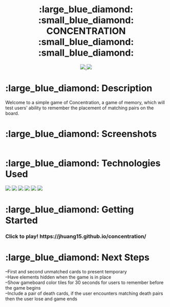 <div align="center">
   <h1>:large_blue_diamond: :small_blue_diamond: CONCENTRATION  :small_blue_diamond: :small_blue_diamond: </h1>            
   <a href="https://www.linkedin.com/in/jenny-huang-atl/" target="_blank">
      <img src="https://img.shields.io/badge/-linkedin.com/in/user-blue?style=flat&``logo=Linkedin&logoColor=white">
   </a> 
   <a href="mailto:jchuang1020@gmail.com" target="_blank">
      <img src="https://img.shields.io/badge/-user@gmail.com-c14438?style=flat&logo=Gmail&``logoColor=white">
   </a>
</div>

<h1>:large_blue_diamond: Description</h1>
<p>Welcome to a simple game of Concentration, a game of memory, which will test users’ ability to remember the placement of matching pairs on the board. 
</p>
<h1>:large_blue_diamond: Screenshots</h1>
<img src="">

<h1>:large_blue_diamond: Technologies Used</h1>
<img src="https://img.shields.io/badge/-JavaScript-333?style=flat&logo=javascript">
<img src="https://img.shields.io/badge/-HTML5-333?style=flat&logo=html5">
<img src="https://img.shields.io/badge/-CSS-333?style=flat&logo=css3">
<img src="https://img.shields.io/badge/-Git-333?style=flat&logo=git">
<img src="https://img.shields.io/badge/-GitHub-333?style=flat&logo=github">
<img src="https://img.shields.io/badge/-VS_Code-333?style=flat&logo=visualstudio">

<h1>:large_blue_diamond: Getting Started</h1>
<h3>Click to play! https://jhuang15.github.io/concentration/</h3>
<h1>:large_blue_diamond: Next Steps</h1>
<p> –First and second unmatched cards to present temporary <br> –Have elements hidden when the game is in place <br> –Show gameboard color tiles for 30 seconds for users to remember before the game begins <br> –Include a pair of death cards, if the user encounters matching death pairs then the user lose and game ends</p>

